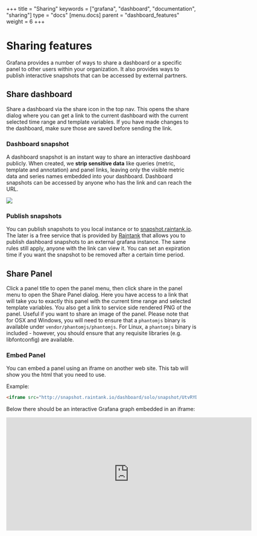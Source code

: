 +++
title = "Sharing"
keywords = ["grafana", "dashboard", "documentation", "sharing"]
type = "docs"
[menu.docs]
parent = "dashboard_features"
weight = 6
+++

# Sharing features
Grafana provides a number of ways to share a dashboard or a specific panel to other users within your
organization. It also provides ways to publish interactive snapshots that can be accessed by external partners.

## Share dashboard
Share a dashboard via the share icon in the top nav. This opens the share dialog where you
can get a link to the current dashboard with the current selected time range and template variables. If you have
made changes to the dashboard, make sure those are saved before sending the link.

### Dashboard snapshot

A dashboard snapshot is an instant way to share an interactive dashboard publicly. When created, we <strong>strip sensitive data</strong> like queries
(metric, template and annotation) and panel links, leaving only the visible metric data and series names embedded into your dashboard. Dashboard
snapshots can be accessed by anyone who has the link and can reach the URL.

![](img/docs/v2/dashboard_snapshot_dialog.png)

### Publish snapshots
You can publish snapshots to you local instance or to [snapshot.raintank.io](http://snapshot.raintank.io). The later is a free service
that is provided by [Raintank](http://raintank.io) that allows you to publish dashboard snapshots to an external grafana instance.
The same rules still apply, anyone with the link can view it. You can set an expiration time if you want the snapshot to be removed
after a certain time period.

## Share Panel
Click a panel title to open the panel menu, then click share in the panel menu to open the Share Panel dialog. Here you
have access to a link that will take you to exactly this panel with the current time range and selected template variables.
You also get a link to service side rendered PNG of the panel. Useful if you want to share an image of the panel.
Please note that for OSX and Windows, you will need to ensure that a `phantomjs` binary is available under `vendor/phantomjs/phantomjs`. For Linux, a `phantomjs` binary is included - however, you should ensure that any requisite libraries (e.g. libfontconfig) are available.

### Embed Panel
You can embed a panel using an iframe on another web site. This tab will show you the html that you need to use.

Example:

```html
<iframe src="http://snapshot.raintank.io/dashboard/solo/snapshot/UtvRYDv650fHOV2jV5QlAQhLnNOhB5ZN?panelId=4&fullscreen&from=1427385145990&to=1427388745990" width="650" height="300" frameborder="0"></iframe>
```

Below there should be an interactive Grafana graph embedded in an iframe:
<iframe src="https://snapshot.raintank.io/dashboard-solo/snapshot/4IKyWYNEQll1B9FXcN3RIgx4M2VGgU8d?panelId=4&fullscreen" width="650" height="300" frameborder="0"></iframe>
